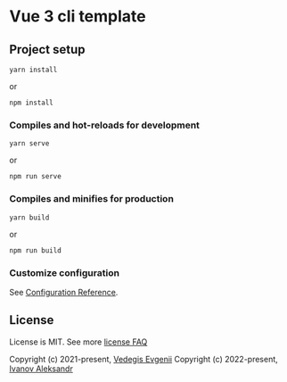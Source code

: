 # Vue 3 cli template

## Project setup

```
yarn install
```

or

```
npm install
```

### Compiles and hot-reloads for development

```
yarn serve
```

or

```
npm run serve
```

### Compiles and minifies for production

```
yarn build
```

or

```
npm run build
```

### Customize configuration

See [Configuration Reference](https://cli.vuejs.org/config/).

## License

License is MIT. See more [license FAQ](./LICENSE)

Copyright (c) 2021-present, [Vedegis Evgenii](https://github.com/vedees)
Copyright (c) 2022-present, [Ivanov Aleksandr](https://github.com/AspirantDrago)
